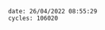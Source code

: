 

                date: 26/04/2022 08:55:29
                cycles: 106020

                         
